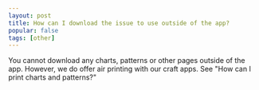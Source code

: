 ```yaml
---
layout: post
title: How can I download the issue to use outside of the app?
popular: false
tags: [other]
---
```

You cannot download any charts, patterns or other pages outside of the app. However, we do offer air printing with our craft apps. See "How can I print charts and patterns?"
